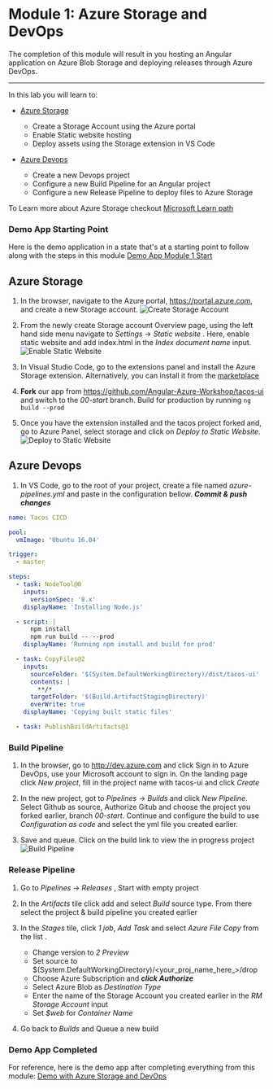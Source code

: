 # Module 1: Azure Storage and DevOps
The completion of this module will result in you hosting an Angular application on Azure Blob Storage and deploying releases through Azure DevOps.

---

In this lab you will learn to:

* [Azure Storage](https://docs.microsoft.com/azure/storage/?WT.mc_id=workshop-github-jsteam)
    * Create a Storage Account using the Azure portal
    * Enable Static website hosting 
    * Deploy assets using the Storage extension in VS Code

* [Azure Devops](https://docs.microsoft.com/azure/devops/user-guide/index/?WT.mc_id=workshop-github-jsteam)
    * Create a new Devops project
    * Configure a new Build Pipeline for an Angular project
    * Configure a new Release Pipeline to deploy files to Azure Storage
    
To Learn more about Azure Storage checkout [Microsoft Learn path](https://docs.microsoft.com/en-us/learn/modules/store-app-data-with-azure-blob-storage/index/?WT.mc_id=workshop-github-jsteam )

### Demo App Starting Point
Here is the demo application in a state that's at a starting point to follow along with the steps in this module [Demo App Module 1 Start](https://github.com/Angular-Azure-Workshop/tacos-ui/tree/module01-start)
    
## Azure Storage

1. In the browser, navigate to the Azure portal, https://portal.azure.com, and create a new Storage account. 
![Create Storage Account](https://tacofancy.blob.core.windows.net/tutorial/CreateStorageAccount.gif)

1. From the newly create Storage account Overview page, using the left hand side menu navigate to *Settings* -> *Static website* . Here, enable static website and add index.html in the *Index document name* input. 
![Enable Static Website](https://tacofancy.blob.core.windows.net/tutorial/EnableStaticWebsite.png)

1. In Visual Studio Code, go to the extensions panel and install the Azure Storage extension. Alternatively, you can install it from the [marketplace](https://marketplace.visualstudio.com/items/?WT.mc_id=workshop-github-jsteam&itemName=ms-azuretools.vscode-azurestorage)

1. **Fork** our app from https://github.com/Angular-Azure-Workshop/tacos-ui and switch to the *00-start* branch. Build for production by running `ng build --prod`

1. Once you have the extension installed and the tacos project forked and, go to Azure Panel, select storage and click on *Deploy to Static Website*. 
![Deploy to Static Website](https://tacofancy.blob.core.windows.net/tutorial/DeployStaticWebsite.gif)

## Azure Devops

1. In VS Code, go to the root of your project, create a file named *azure-pipelines.yml* and paste in the configuration bellow. ***Commit & push changes***
```yml
name: Tacos CICD

pool:
  vmImage: 'Ubuntu 16.04'

trigger:
  - master

steps:
  - task: NodeTool@0
    inputs:
      versionSpec: '8.x'
    displayName: 'Installing Node.js'

  - script: |
      npm install
      npm run build -- --prod
    displayName: 'Running npm install and build for prod'

  - task: CopyFiles@2
    inputs:
      sourceFolder: '$(System.DefaultWorkingDirectory)/dist/tacos-ui'
      contents: |
        **/*
      targetFolder: '$(Build.ArtifactStagingDirectory)'
      overWrite: true
    displayName: 'Copying built static files'

  - task: PublishBuildArtifacts@1
```
### Build Pipeline

1. In the browser, go to http://dev.azure.com and click Sign in to Azure DevOps, use your Microsoft account to sign in. On the landing page click *New project*, fill in the project name with tacos-ui and click *Create*

1. In the new project, got to *Pipelines* -> *Builds* and click *New Pipeline*. Select Github as source, Authorize Gitub and choose the project you forked earlier, branch *00-start*. Continue and configure the build to use *Configuration as code* and select the yml file you created earlier. 

1. Save and queue. Click on the build link to view the in progress project
![Build Pipeline](https://tacofancy.blob.core.windows.net/tutorial/Build_Pipeline.png)

### Release Pipeline

1. Go to *Pipelines* -> *Releases* , Start with empty project 

1. In the *Artifacts* tile click add and select *Build* source type. From there select the project & build pipeline you created earlier 

1. In the *Stages* tile, click *1 job*, *Add Task* and select *Azure File Copy* from the list . 
    * Change version to *2 Preview* 
    * Set source to $(System.DefaultWorkingDirectory)/<your_proj_name_here_>/drop
    * Choose Azure Subscription and ***click Authorize***
    * Select Azure Blob as *Destination Type*
    * Enter the name of the Storage Account you created earlier in the *RM Storage Account* input
    * Set *$web* for *Container Name*

1. Go back to *Builds* and Queue a new build

### Demo App Completed
For reference, here is the demo app after completing everything from this module: [Demo with Azure Storage and DevOps](https://github.com/Angular-Azure-Workshop/tacos-ui/tree/module01-finished)
